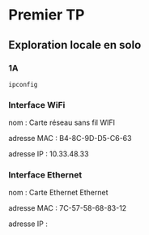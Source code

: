 # Premier TP  

## Exploration locale en solo  

### 1A  

```
ipconfig 
```

### Interface WiFi

nom : Carte réseau sans fil WIFI  

adresse MAC : B4-8C-9D-D5-C6-63 

adresse IP : 10.33.48.33  

### Interface Ethernet

nom : Carte Ethernet Ethernet

adresse MAC : 7C-57-58-68-83-12  

adresse IP : 